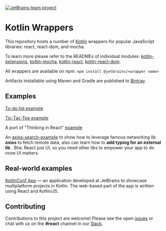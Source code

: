 [![JetBrains team project](http://jb.gg/badges/team.svg)](https://confluence.jetbrains.com/display/ALL/JetBrains+on+GitHub)

# Kotlin Wrappers

This repository hosts a number of [Kotlin](https://kotlinlang.org) wrappers for popular JavaScript libraries: react, react-dom, and mocha.

To learn more please refer to the READMEs of individual modules: 
[kotlin-extensions](kotlin-extensions/README.md), 
[kotlin-mocha](kotlin-mocha/README.md), 
[kotlin-react](kotlin-react/README.md), 
[kotlin-react-dom](kotlin-react-dom/README.md).

All wrappers are available on npm: `npm install @jetbrains/<wrapper name>`

Artifacts installable using Maven and Gradle are published to [Bintray](https://bintray.com/kotlin/kotlin-js-wrappers).

## Examples

[To-do list example](examples/src/main/kotlin/example/Todo.kt) 

[Tic-Tac-Toe example](examples/src/main/kotlin/example/TicTacToe.kt)

A port of "Thinking in React" [example](examples/src/main/kotlin/example/Product.kt)

An [axios-search-example](examples/src/main/kotlin/example/AxiosSearch.kt) to show how to leverage famous networking lib **axios** to fetch remote data, also can learn how to **add typing for an external lib** . Btw, React just UI, so you need other libs to empower your app to do none UI matters.

## Real-world examples

[KotlinConf App](https://github.com/JetBrains/kotlinconf-app/) — an application developed at JetBrains to showcase multiplatform projects in Kotlin. The web-based part of the app is written using React and Kotlin/JS.

## Contributing

Contributions to this project are welcome! Please see the open [issues](https://github.com/JetBrains/kotlin-wrappers/issues) or chat with us on the **#react** channel in our [Slack](http://slack.kotlinlang.org/). 
